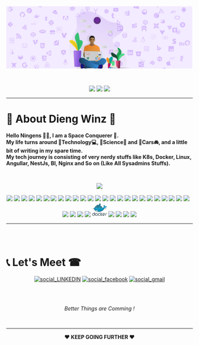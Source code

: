 # ![diengwinz](https://github.com/DiengWinz/DiengWinz/blob/main/twitter-min.jpg)

#
 
<p align="center">
<a href="https://github.com/orbitturner/orbitnextframework/archive/ONF_V1.0.1.zip"><img src="https://img.shields.io/badge/PROUDLY-FROM%20THE%20GREAT-green?style=for-the-badge&logo=love&logoColor=GREEN"></a>
<a href="https://github.com/orbitturner/orbitnextframework/issues/new/choose"><img src="https://img.shields.io/badge/COUNTRY%20OF%20-SENEGAL-ffc300?style=for-the-badge"></a>
<a href="https://github.com/orbitturner/orbitnextframework/issues/new/choose"><img src="https://img.shields.io/badge/IN%20SWEET-CONTINENT%20OF%20AFRICA-crimson?style=for-the-badge"></a>
</p>


<!-- #
 
<p align="center"><img src="https://cdn.rawgit.com/sindresorhus/awesome/d7305f38d29fed78fa85652e3a63e154dd8e8829/media/badge.svg"/></p> -->

________
<h1 align="left">🤩 About Dieng Winz 🤔</h1>
<p  align="left">
<strong>Hello Ningens 🐱‍👤, I am a Space Conquerer 🔮.<br>
My life turns around 🚀Technology💻, 🧪Science🔭 and 🚗Cars🚘, and a little bit of writing in my spare time.
<br>My tech journey is consisting of very nerdy stuffs like K8s, Docker, Linux, Angullar, NestJs, BI, Nginx and So on (Like All Sysadmins Stuffs).</strong>
</p>


<br/>


<p align="center"><img src="https://img.shields.io/badge/MOST%20USED-TECH%20STACK%20&%20TOOLS-21618C?style=for-the-badge"/></p>	

<div align="center">

<img width="40" src="https://raw.githubusercontent.com/gilbarbara/logos/master/logos/javascript.svg"/>

<img width="40" src="https://cdn.svgporn.com/logos/java.svg"/>

<img width="40" src="https://cdn.svgporn.com/logos/python.svg"/>
<img width="40" src="https://cdn.svgporn.com/logos/django-icon.svg"/>

<img width="40" src="https://cdn.svgporn.com/logos/wordpress-icon.svg"/>

<img width="60" src="https://upload.wikimedia.org/wikipedia/commons/e/ed/Pandas_logo.svg"/>

<img width="60" src="https://upload.wikimedia.org/wikipedia/commons/8/84/Matplotlib_icon.svg"/>
<img width="60" src="https://upload.wikimedia.org/wikipedia/commons/1/1a/NumPy_logo.svg"/>
<img width="60" src="https://github.com/gilbarbara/logos/blob/main/logos/seaborn-icon.svg"/>
<img width="60" src="https://github.com/gilbarbara/logos/blob/main/logos/seaborn-icon.svg"/>
<img width="40" src="https://upload.wikimedia.org/wikipedia/commons/2/2d/Tensorflow_logo.svg"/>
<img width="60" src="https://upload.wikimedia.org/wikipedia/commons/9/97/Talend_logo.svg"/>
<img width="60" src="https://upload.wikimedia.org/wikipedia/commons/0/0e/Hadoop_logo.svg"/>
<img width="40" src="https://upload.wikimedia.org/wikipedia/commons/f/f3/Apache_Spark_logo.svg"/>
<img width="60" src="https://upload.wikimedia.org/wikipedia/commons/8/8d/Microsoft_Excel_Logo_%282013-2019%29.svg"/>
<img width="60" src="https://upload.wikimedia.org/wikipedia/commons/0/05/Scikit_learn_logo_small.svg"/>
<img width="60" src="https://upload.wikimedia.org/wikipedia/commons/3/3f/Git_icon.svg"/>
<img width="60" src="https://upload.wikimedia.org/wikipedia/commons/3/35/GitLab_icon.svg"/>
<img width="60" src="https://img.icons8.com/?size=100&id=9Kvi1p1F0tUo&format=png&color=000000"/>
<img width="60" src="https://th.bing.com/th/id/OIP.RJqwnRwzFT4xWx20C2WcjgHaDt?rs=1&pid=ImgDetMain"/>
<img width="60" src="https://rud.is/b/wp-content/uploads/2016/02/RStudio.png"/>
<img width="80" src="https://upload.wikimedia.org/wikipedia/commons/3/38/Jupyter_logo.svg"/>
<img width="60" src="https://upload.wikimedia.org/wikipedia/commons/b/b2/SCIPY_2.svg"/>
<img width="80" src="https://upload.wikimedia.org/wikipedia/commons/d/dc/Mongodb-icon.svg"/>
<img width="60" src="https://th.bing.com/th/id/OIP.aQszwhgLKtGQXYk6hiLrvgAAAA?rs=1&pid=ImgDetMain"/>
<img width="60" src=""/>
<img width="60" src=""/>



<img width="40" src="https://cdn.svgporn.com/logos/google-analytics.svg"/>

<img width="40" src="https://www.svgrepo.com/show/303229/microsoft-sql-server-logo.svg"/>
<img width="40" src="https://cdn.svgporn.com/logos/mysql.svg"/>
<img width="40" src="https://cdn.svgporn.com/logos/postgresql.svg"/>
 <img src="https://raw.githubusercontent.com/devicons/devicon/master/icons/docker/docker-original-wordmark.svg" alt="docker" width="40" height="40"/>

<img width="40" src="https://cdn.svgporn.com/logos/bootstrap.svg"/>


<img width="40" src="https://cdn.svgporn.com/logos/visual-studio-code.svg"/>

<img width="40" src="https://cdn.svgporn.com/logos/figma.svg"/>
<img width="40" src="https://cdn.svgporn.com/logos/terminal.svg"/>

________
<br>
<br>



<h1 align="left">📞 Let's Meet ☎</h1>
<p align="center">
<a href="https://www.linkedin.com/in/%F0%9D%91%BB%F0%9D%92%89%F0%9D%92%8A%F0%9D%92%86%F0%9D%92%93%F0%9D%92%8F%F0%9D%92%90-%F0%9D%91%A9%F0%9D%92%90%F0%9D%92%84%F0%9D%92%82%F0%9D%92%93-%F0%9D%91%AB%F0%9D%91%B0%F0%9D%91%AC%F0%9D%91%B5%F0%9D%91%AE-2926b219b/"><img src="https://img.shields.io/badge/LINKEDIN-@orbitturner-0e76a8?style=for-the-badge&logo=linkedin&logoColor=0e76a8&logoWidth=25" alt="social_LINKEDIN"/></a>
<a href="https://facebook.com/diengwinz"><img src="https://img.shields.io/badge/FACEBOOK-@orbitturner-4267B2?style=for-the-badge&logo=facebook&logoColor=4267B2&logoWidth=25" alt="social_facebook"></a>
<a href="mailto:tdieng591@gmail.com"><img src="https://img.shields.io/badge/GMAIL-@orbitturner-B23121?style=for-the-badge&logo=gmail&logoColor=B23121&logoWidth=25" alt="social_gmail"></a>

</p>



<br/>
<br/>






*Better Things are Comming !*

<br/>


______________________________________________________
**❤ KEEP GOING FURTHER ❤**

